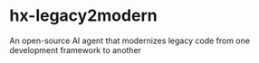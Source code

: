 # hx-legacy2modern
An open-source AI agent that modernizes legacy code from one development framework to another
